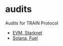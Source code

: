 # audits
Audits for TRAIN Protocol

- [EVM, Starknet](PreHTLC_Contracts_February_HEXENS.pdf)
- [Solana, Fuel](train-protocol-solana-fuel-audit-may25\(Final\).pdf)
